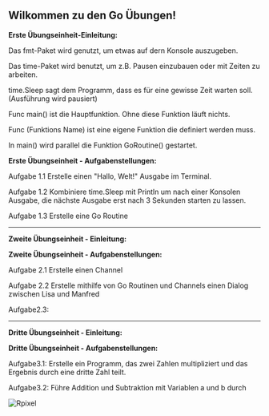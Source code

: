 Wilkommen zu den Go Übungen!  
----

**Erste Übungseinheit-Einleitung:**

Das fmt-Paket wird genutzt, um etwas auf dern Konsole auszugeben.

Das time-Paket wird benutzt, um z.B. Pausen einzubauen oder mit Zeiten zu arbeiten.

time.Sleep sagt dem Programm, dass es für eine gewisse Zeit warten soll. (Ausführung wird pausiert)

Func main() ist die Hauptfunktion. Ohne diese Funktion läuft nichts.

Func (Funktions Name) ist eine eigene Funktion die definiert werden muss.

In main() wird parallel die Funktion GoRoutine() gestartet.

**Erste Übungseinheit - Aufgabenstellungen:**

Aufgabe 1.1 Erstelle einen "Hallo, Welt!" Ausgabe im Terminal.

Aufgabe 1.2 Kombiniere time.Sleep mit Println um nach einer Konsolen Ausgabe, die nächste Ausgabe erst nach 3 Sekunden starten zu lassen.

Aufgabe 1.3 Erstelle eine Go Routine

------------------------------------------------------------------------------

**Zweite Übungseinheit - Einleitung:**

**Zweite Übungseinheit - Aufgabenstellungen:**

Aufgabe 2.1 Erstelle einen Channel

Aufgabe 2.2 Erstelle mithilfe von Go Routinen und Channels einen Dialog zwischen Lisa und Manfred

Aufgabe2.3: 

------------------------------------------------------------------------------

**Dritte Übungseinheit - Einleitung:**

**Dritte Übungseinheit - Aufgabenstellungen:**

Aufgabe3.1: Erstelle ein Programm, das zwei Zahlen multipliziert und das Ergebnis durch eine dritte Zahl teilt.

Aufgabe3.2: Führe Addition und Subtraktion mit Variablen a und b durch

![Rpixel](https://github.com/user-attachments/assets/934acc6e-1eff-4df1-bbbc-ff4c40c7ed49)


